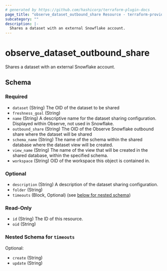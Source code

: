 ```yaml
---
# generated by https://github.com/hashicorp/terraform-plugin-docs
page_title: "observe_dataset_outbound_share Resource - terraform-provider-observe"
subcategory: ""
description: |-
  Shares a dataset with an external Snowflake account.
---
```

# observe_dataset_outbound_share

Shares a dataset with an external Snowflake account.

<!-- schema generated by tfplugindocs -->
## Schema

### Required

- `dataset` (String) The OID of the dataset to be shared
- `freshness_goal` (String)
- `name` (String) A descriptive name for the dataset sharing configuration. Displayed within Observe, not used in Snowflake.
- `outbound_share` (String) The OID of the Observe Snowflake outbound share where the dataset will be shared
- `schema_name` (String) The name of the schema within the shared database where the dataset view will be created.
- `view_name` (String) The name of the view that will be created in the shared database, within the specified schema.
- `workspace` (String) OID of the workspace this object is contained in.

### Optional

- `description` (String) A description of the dataset sharing configuration.
- `folder` (String)
- `timeouts` (Block, Optional) (see [below for nested schema](#nestedblock--timeouts))

### Read-Only

- `id` (String) The ID of this resource.
- `oid` (String)

<a id="nestedblock--timeouts"></a>
### Nested Schema for `timeouts`

Optional:

- `create` (String)
- `update` (String)

